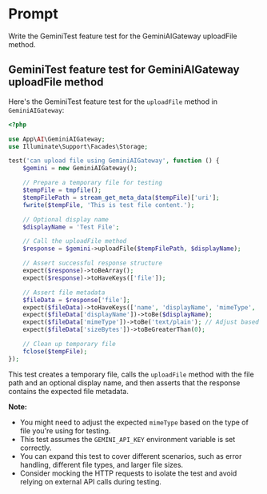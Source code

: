 # Prompt 
Write the GeminiTest feature test for the GeminiAIGateway uploadFile method.

## GeminiTest feature test for GeminiAIGateway uploadFile method

Here's the GeminiTest feature test for the `uploadFile` method in `GeminiAIGateway`:

```php
<?php

use App\AI\GeminiAIGateway;
use Illuminate\Support\Facades\Storage;

test('can upload file using GeminiAIGateway', function () {
    $gemini = new GeminiAIGateway();

    // Prepare a temporary file for testing
    $tempFile = tmpfile();
    $tempFilePath = stream_get_meta_data($tempFile)['uri'];
    fwrite($tempFile, 'This is test file content.');

    // Optional display name
    $displayName = 'Test File';

    // Call the uploadFile method
    $response = $gemini->uploadFile($tempFilePath, $displayName);

    // Assert successful response structure
    expect($response)->toBeArray();
    expect($response)->toHaveKeys(['file']);

    // Assert file metadata
    $fileData = $response['file'];
    expect($fileData)->toHaveKeys(['name', 'displayName', 'mimeType', 'sizeBytes', 'createTime', 'updateTime']);
    expect($fileData['displayName'])->toBe($displayName);
    expect($fileData['mimeType'])->toBe('text/plain'); // Adjust based on your test file type
    expect($fileData['sizeBytes'])->toBeGreaterThan(0);

    // Clean up temporary file
    fclose($tempFile);
});
```

This test creates a temporary file, calls the `uploadFile` method with the file path and an optional display name, and then asserts that the response contains the expected file metadata. 

**Note:** 

* You might need to adjust the expected `mimeType` based on the type of file you're using for testing. 
* This test assumes the `GEMINI_API_KEY` environment variable is set correctly. 
* You can expand this test to cover different scenarios, such as error handling, different file types, and larger file sizes. 
* Consider mocking the HTTP requests to isolate the test and avoid relying on external API calls during testing. 
